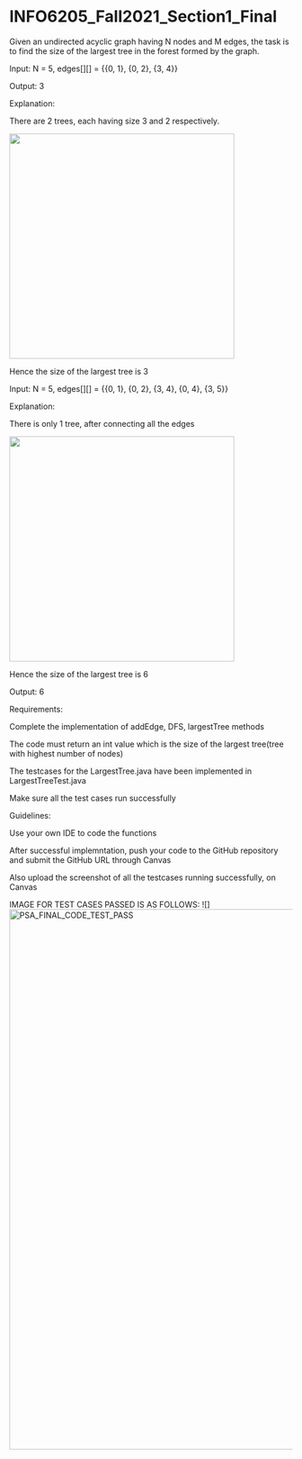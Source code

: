 # INFO6205_Fall2021_Section1_Final

Given an undirected acyclic graph having N nodes and M edges, the task is to find the size of the largest tree in the forest formed by the graph. 

Input: N = 5, edges[][] = {{0, 1}, {0, 2}, {3, 4}} 

Output: 3 

Explanation: 

There are 2 trees, each having size 3 and 2 respectively. 

<img width = 400 src = "https://github.com/UrviAryamane19/INFO6205_Fall2021_Section1_Final/blob/master/graph_1.png" />

Hence the size of the largest tree is 3


Input: N = 5, edges[][] = {{0, 1}, {0, 2}, {3, 4}, {0, 4}, {3, 5}} 

Explanation: 

There is only 1 tree, after connecting all the edges

<img width = 400 src = "https://github.com/UrviAryamane19/INFO6205_Fall2021_Section1_Final/blob/master/graph_2.png" />
           
Hence the size of the largest tree is 6

Output: 6


Requirements:

Complete the implementation of addEdge, DFS, largestTree methods

The code must return an int value which is the size of the largest tree(tree with highest number of nodes)

The testcases for the LargestTree.java have been implemented in LargestTreeTest.java

Make sure all the test cases run successfully
 

Guidelines:

Use your own IDE to code the functions

After successful implemntation, push your code to the GitHub repository and submit the GitHub URL through Canvas

Also upload the screenshot of all the testcases running successfully, on Canvas

IMAGE FOR TEST CASES PASSED IS AS FOLLOWS:
![]<img width="960" alt="PSA_FINAL_CODE_TEST_PASS" src="https://user-images.githubusercontent.com/48949772/146604471-2427d50f-9aa4-4214-aa9f-102eb72753ba.png">
